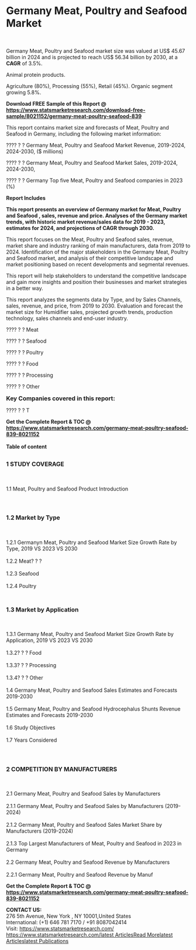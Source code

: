 <h1>Germany Meat, Poultry and Seafood Market</h1><br/><p>Germany Meat, Poultry and Seafood market size was valued at US$ 45.67 billion in 2024 and is projected to reach US$ 56.34 billion by 2030, at a <strong>CAGR</strong> of 3.5%.</p><p>Animal protein products.</p><p>Agriculture (80%), Processing (55%), Retail (45%). Organic segment growing 5.8%.</p><p><strong>Download FREE Sample of this Report @ <a href="https://www.statsmarketresearch.com/download-free-sample/8021152/germany-meat-poultry-seafood-839">https://www.statsmarketresearch.com/download-free-sample/8021152/germany-meat-poultry-seafood-839</a></strong></p><p>This report contains market size and forecasts of Meat, Poultry and Seafood in Germany, including the following market information:</p><p>???? ? ? Germany Meat, Poultry and Seafood Market Revenue, 2019-2024, 2024-2030, ($ millions)</p><p>???? ? ? Germany Meat, Poultry and Seafood Market Sales, 2019-2024, 2024-2030,</p><p>???? ? ? Germany Top five Meat, Poultry and Seafood companies in 2023 (%)</p><p><strong>Report Includes</strong></p><p><strong>This report presents an overview of Germany market for Meat, Poultry and Seafood , sales, revenue and price. Analyses of the Germany market trends, with historic market revenue/sales data for 2019 - 2023, estimates for 2024, and projections of <strong>CAGR</strong> through 2030.</strong></p><p>This report focuses on the Meat, Poultry and Seafood sales, revenue, market share and industry ranking of main manufacturers, data from 2019 to 2024. Identification of the major stakeholders in the Germany Meat, Poultry and Seafood market, and analysis of their competitive landscape and market positioning based on recent developments and segmental revenues.</p><p>This report will help stakeholders to understand the competitive landscape and gain more insights and position their businesses and market strategies in a better way.</p><p>This report analyzes the segments data by Type, and by Sales Channels, sales, revenue, and price, from 2019 to 2030. Evaluation and forecast the market size for Humidifier sales, projected growth trends, production technology, sales channels and end-user industry.</p><p>???? ? ? Meat</p><p>???? ? ? Seafood</p><p>???? ? ? Poultry</p><p>???? ? ? Food</p><p>???? ? ? Processing</p><p>???? ? ? Other</p><p><span style="font-size:16px"><strong>Key Companies covered in this report:</strong></span></p><p>???? ? ? T</p><div><b>Get the Complete Report & TOC @ <a href="https://www.statsmarketresearch.com/germany-meat-poultry-seafood-839-8021152">https://www.statsmarketresearch.com/germany-meat-poultry-seafood-839-8021152</a></b></div><br><b>Table of content</b><p><h2><span style="font-size:16px"><strong>1 STUDY COVERAGE</strong></span></h2><br /><p>1.1 Meat, Poultry and Seafood Product Introduction</p><br /><h2><span style="font-size:16px"><strong>1.2 Market by Type</strong></span></h2><br /><p>1.2.1 Germanyn Meat, Poultry and Seafood Market Size Growth Rate by Type, 2019 VS 2023 VS 2030<br /><br />1.2.2 Meat? ? ? <br /><br />1.2.3 Seafood<br /><br />1.2.4 Poultry<br /><br /><h2><span style="font-size:16px"><strong>1.3 Market by Application</strong></span></h2><br /><p>1.3.1 Germany Meat, Poultry and Seafood Market Size Growth Rate by Application, 2019 VS 2023 VS 2030<br /><br />1.3.2? ? ? Food<br /><br />1.3.3? ? ? Processing<br /><br />1.3.4? ? ? Other<br /><br />1.4 Germany Meat, Poultry and Seafood Sales Estimates and Forecasts 2019-2030<br /><br />1.5 Germany Meat, Poultry and Seafood Hydrocephalus Shunts Revenue Estimates and Forecasts 2019-2030<br /><br />1.6 Study Objectives<br /><br />1.7 Years Considered</p><br /><h2><span style="font-size:16px"><strong>2 COMPETITION BY MANUFACTURERS</strong></span></h2><br /><p>2.1 Germany Meat, Poultry and Seafood Sales by Manufacturers<br /><br />2.1.1 Germany Meat, Poultry and Seafood Sales by Manufacturers (2019-2024)<br /><br />2.1.2 Germany Meat, Poultry and Seafood Sales Market Share by Manufacturers (2019-2024)<br /><br />2.1.3 Top Largest Manufacturers of Meat, Poultry and Seafood in 2023 in Germany<br /><br />2.2 Germany Meat, Poultry and Seafood Revenue by Manufacturers<br /><br />2.2.1 Germany Meat, Poultry and Seafood Revenue by Manuf<br><div><b>Get the Complete Report & TOC @ <a href="https://www.statsmarketresearch.com/germany-meat-poultry-seafood-839-8021152">https://www.statsmarketresearch.com/germany-meat-poultry-seafood-839-8021152</a></b></div></p> <b>CONTACT US:</b><br>276 5th Avenue, New York , NY 10001,United States<br>International: (+1) 646 781 7170 / +91 8087042414<br>Visit: <a href="https://www.statsmarketresearch.com/">https://www.statsmarketresearch.com/</a><br><a href="https://gyeongbokgung.com">https://www.statsmarketresearch.com/</a><a href="https://hallyeomaritime.com">latest Articles</a><a href="https://jingwansa.com">Read More</a><a href=https://nguoiviet.jp/">latest Articles</a><a href="https://www.intelmarketresearch.com/">latest Publications</a>